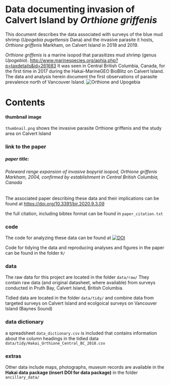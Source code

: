 # Data documenting invasion of Calvert Island by *Orthione griffenis*
This document describes the data associated with surveys of the blue mud shrimp (*Upogebia pugettensis* Dana) and the invasive parasite it hosts, *Orthione griffenis* Markham, on Calvert Island in 2018 and 2019.

*Orthione griffenis* is a marine isopod that parasitizes mud shrimp (genus *Upogebia*). http://www.marinespecies.org/aphia.php?p=taxdetails&id=261683 
It was seen in Central British Columbia, Canada, for the first time in 2017 during the Hakai-MarineGEO BioBlitz on Calvert Island. The data and analysis herein document the first observations of parasite prevalence north of Vancouver Island. 
![Orthione and Upogebia](https://scx2.b-cdn.net/gfx/news/2020/1-invasiveshri.jpg)

# Contents
#### thumbnail image
`thumbnail.png` shows the invasive parasite Orthione griffenis and the study area on Calvert Island

### link to the paper
##### paper title: 
###### Poleward range expansion of invasive bopyrid isopod, *Orthione griffenis* Markham, 2004, confirmed by establishment in Central British Columbia, Canada
The associated paper describing these data and their implications can be found at https://doi.org/10.3391/bir.2020.9.3.09

the full citation, including bibtex format can be found in `paper_citation.txt`

### code
The code for analyzing these data can be found at 
[![DOI](https://zenodo.org/badge/DOI/10.5281/zenodo.4726401.svg)](https://doi.org/10.5281/zenodo.4726401)

Code for tidying the data and reproducing analyses and figures in the paper can be found in the folder `R/`

### data
The raw data for this project are located in the folder `data/raw/`
They contain raw data (and original datasheet, where available) from surveys conducted in Pruth Bay, Calvert Island, British Columbia.

Tidied data are located in the folder `data/tidy/` and combine data from targeted surveys on Calvert Island and ecolgoical surveys on Vancouver Island (Baynes Sound)


### data dictionary
a spreadsheet `data_dictionary.csv` is included that contains information about the column headings in the tidied data `data/tidy/Hakai_Orthione_Central_BC_2018.csv`

### extras
Other data include maps, photographs, museum records are available in the **Hakai data package (insert DOI for data package)** in the folder `ancillary_data/`
